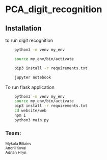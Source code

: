 # PCA_digit_recognition

## Installation
to run digit recognition
```bash
	python3 -m venv my_env
```

```bash
	source my_env/bin/activate
```
```bash
	pip3 install -r requirements.txt
```
```bash
	jupyter notebook
```

To run flask application
```bash
    python3 -m venv my_env
	source my_env/bin/activate
    pip3 install -r requirements.txt
    cd website/web
    npm i
    python3 main.py
```

<h3>Team:</h3>
<small>Mykola Biliaiev
<br>
Andrii Koval
<br>
Adrian Hryn
</small>
